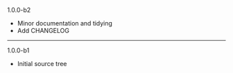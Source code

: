 1.0.0-b2

* Minor documentation and tidying
* Add CHANGELOG

---

1.0.0-b1

* Initial source tree


